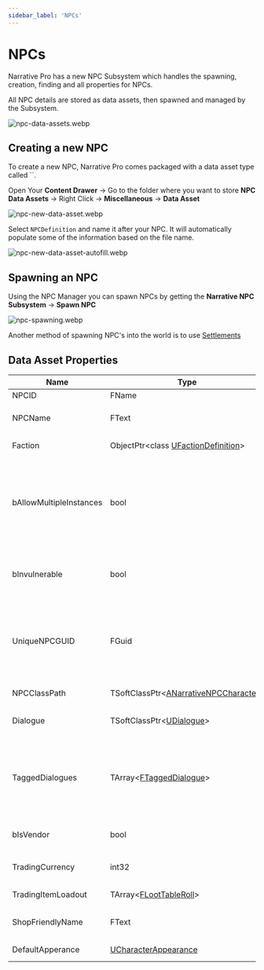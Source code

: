 ```yaml
---
sidebar_label: 'NPCs'
---
```


# NPCs

Narrative Pro has a new NPC Subsystem which handles the spawning, creation, finding and all properties for NPCs.

All NPC details are stored as data assets, then spawned and managed by the Subsystem.

![npc-data-assets.webp](/img/pro/npcs/npc-data-assets.webp)

## Creating a new NPC

To create a new NPC, Narrative Pro comes packaged with a data asset type called ``.

Open Your **Content Drawer** -> Go to the folder where you want to store **NPC Data Assets** -> Right Click -> **Miscellaneous** -> **Data Asset**

![npc-new-data-asset.webp](/img/pro/npcs/npc-new-data-asset.webp)

Select `NPCDefinition` and name it after your NPC. It will automatically populate some of the information based on the file name.

![npc-new-data-asset-autofill.webp](/img/pro/npcs/npc-new-data-asset-autofill.webp)

## Spawning an NPC

Using the NPC Manager you can spawn NPCs by getting the **Narrative NPC Subsystem** -> **Spawn NPC**

![npc-spawning.webp](/img/pro/npcs/npc-spawning.webp)

Another method of spawning NPC's into the world is to use [Settlements](../settlements)


## Data Asset Properties

| Name                    | Type                                                                         | Description                                                                                                                                                                                                 |
|-------------------------|------------------------------------------------------------------------------|-------------------------------------------------------------------------------------------------------------------------------------------------------------------------------------------------------------|
| NPCID                   | FName                                                                        | FName ID for this NPC                                                                                                                                                                                       |
| NPCName                 | FText                                                                        | The name of this NPC. Will be used for the interaction and navigation markers.                                                                                                                              |
| Faction                 | ObjectPtr\<class [UFactionDefinition](../factions/index.md)\>                | The NPC's faction, if one applies.                                                                                                                                                                          |
| bAllowMultipleInstances | bool                                                                         | Is this NPC unique, or can we spawn multiple of them? Main characters, for example, generally only want a max of one spawned at a time, whilst a generic bandit might have as many instances as we want.    |
| bInvulnerable           | bool                                                                         | If true, we'll apply the Narrative.State.Invulnerable tag to this NPC by default - it can be removed if needed.                                                                                             |
| UniqueNPCGUID           | FGuid                                                                        | If this NPC is unique, we'll use this as the NPC's save system GUID. Since there is only one unique GUID defined here, this will nicely guarantee unique NPCs only ever have 1 save record created per NPC. |
| NPCClassPath            | TSoftClassPtr\<[ANarrativeNPCCharacter](./index.md)\>                        | The default class to create when spawning this NPC.                                                                                                                                                         |
| Dialogue                | TSoftClassPtr\<[UDialogue](../dialogue/index.md)\>                           | The dialogue that should play when we interact with this NPC.                                                                                                                                               |
| TaggedDialogues         | TArray\<[FTaggedDialogue](../dialogue/tagged-dialogue.md)\>                  | The NPC's tagged dialogues; these are essentially dialogue, usually free movement that can be kicked off via a tag "TaggedDialogue.Taunt, TaggedDialogue.Greet, etc."                                       |
| bIsVendor               | bool                                                                         | Whether this NPC's inventory should be a vendor inventory.                                                                                                                                                  |
| TradingCurrency         | int32                                                                        | Default currency this character should have in their inventory.                                                                                                                                             |
| TradingItemLoadout      | TArray\<[FLootTableRoll](../inventory/loot-tables.md)\>                      | The items we should grant the character by default.                                                                                                                                                         |
| ShopFriendlyName        | FText                                                                        | The name of the vendor's shop, if this NPC is a vendor.                                                                                                                                                     |
| DefaultApperance        | [UCharacterAppearance](../inventory/items/equipment/character-appearance.md) | The characters default appearance                                                                                                                                                                           |
